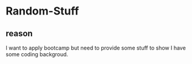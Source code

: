 # Random-Stuff

## reason 
I want to apply bootcamp but need to provide some stuff to show I have some coding backgroud.
